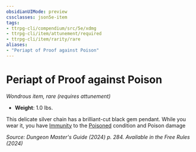 ```yaml
---
obsidianUIMode: preview
cssclasses: json5e-item
tags:
- ttrpg-cli/compendium/src/5e/xdmg
- ttrpg-cli/item/attunement/required
- ttrpg-cli/item/rarity/rare
aliases: 
- "Periapt of Proof against Poison"
---
```

# Periapt of Proof against Poison
*Wondrous item, rare (requires attunement)*  


- **Weight**: 1.0 lbs.

This delicate silver chain has a brilliant-cut black gem pendant. While you wear it, you have [Immunity](3-Mechanics/CLI/rules/variant-rules/immunity-xphb.md) to the [Poisoned](3-Mechanics/CLI/rules/conditions.md#Poisoned) condition and Poison damage

*Source: Dungeon Master's Guide (2024) p. 284. Available in the Free Rules (2024)*